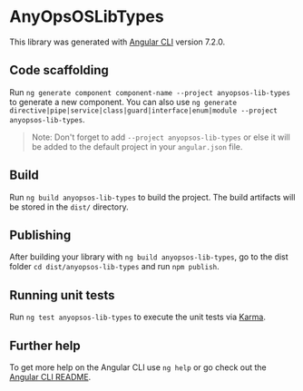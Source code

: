 # AnyOpsOSLibTypes

This library was generated with [Angular CLI](https://github.com/angular/angular-cli) version 7.2.0.

## Code scaffolding

Run `ng generate component component-name --project anyopsos-lib-types` to generate a new component. You can also use `ng generate directive|pipe|service|class|guard|interface|enum|module --project anyopsos-lib-types`.
> Note: Don't forget to add `--project anyopsos-lib-types` or else it will be added to the default project in your `angular.json` file. 

## Build

Run `ng build anyopsos-lib-types` to build the project. The build artifacts will be stored in the `dist/` directory.

## Publishing

After building your library with `ng build anyopsos-lib-types`, go to the dist folder `cd dist/anyopsos-lib-types` and run `npm publish`.

## Running unit tests

Run `ng test anyopsos-lib-types` to execute the unit tests via [Karma](https://karma-runner.github.io).

## Further help

To get more help on the Angular CLI use `ng help` or go check out the [Angular CLI README](https://github.com/angular/angular-cli/blob/master/README.md).
